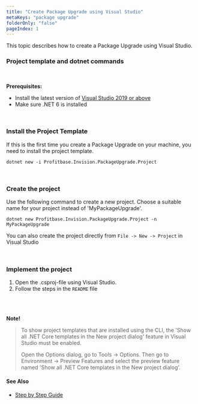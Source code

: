 ```yaml
---
title: "Create Package Upgrade using Visual Studio"
metaKeys: "package upgrade"
folderOnly: "false"
pageIndex: 1
---
```


This topic describes how to create a Package Upgrade using Visual Studio.

### Project template and dotnet commands

<br/>

**Prerequisites:**

- Install the latest version of [Visual Studio 2019 or above](https://docs.microsoft.com/en-us/visualstudio/install/install-visual-studio?view=vs-2019)
- Make sure .NET 6 is installed

<br/>

### Install the Project Template

If this is the first time you create a Package Upgrade on your machine, you need to install the project template.

```
dotnet new -i Profitbase.Invision.PackageUpgrade.Project
```

<br/>

### Create the project

Use the following command to create a new project. Choose a suitable name for your project instead of 'MyPackageUpgrade'.

```
dotnet new Profitbase.Invision.PackageUpgrade.Project -n MyPackageUpgrade
```

You can also create the project directly from `File -> New -> Project` in Visual Studio

<br/>

### Implement the project

1. Open the .csproj-file using Visual Studio.
2. Follow the steps in the `README` file

<br/>
<br/>

**Note!**

> To show project templates that are installed using the CLI, the 'Show all .NET Core templates in the New project dialog' feature in Visual Studio must be enabled.
>
> Open the Options dialog, go to Tools -> Options. Then go to Environment -> Preview Features and select the preview feature named 'Show all .NET Core templates in the New project dialog'.



#### See Also

- [Step by Step Guide](create-package-upgrade-using-vs/upgrade-stepbystep.md)

